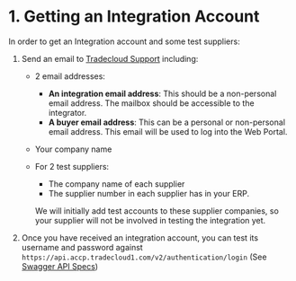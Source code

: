 # 1. Getting an Integration Account

In order to get an Integration account and some test suppliers:

1. Send an email to [Tradecloud Support](../support.md) including:
   * 2 email addresses:
     * **An integration email address**: This should be a non-personal email address. The mailbox should be accessible to the integrator.
     * **A buyer email address**: This can be a personal or non-personal email address. This email will be used to log into the Web Portal.
   * Your company name
   * For 2 test suppliers:
     * The company name of each supplier
     * The supplier number in each supplier has in your ERP.
     
     We will initially add test accounts to these supplier companies, so your supplier will not be involved in testing the integration yet.
2. Once you have received an integration account, you can test its username and password against `https://api.accp.tradecloud1.com/v2/authentication/login` (See [Swagger API Specs](https://swagger-ui.accp.tradecloud1.com/?url=https://api.accp.tradecloud1.com/v2/authentication/specs.yaml#/authentication/login))


